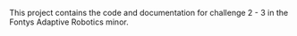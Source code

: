 This project contains the code and documentation for challenge 2 - 3 in the Fontys Adaptive Robotics minor. 